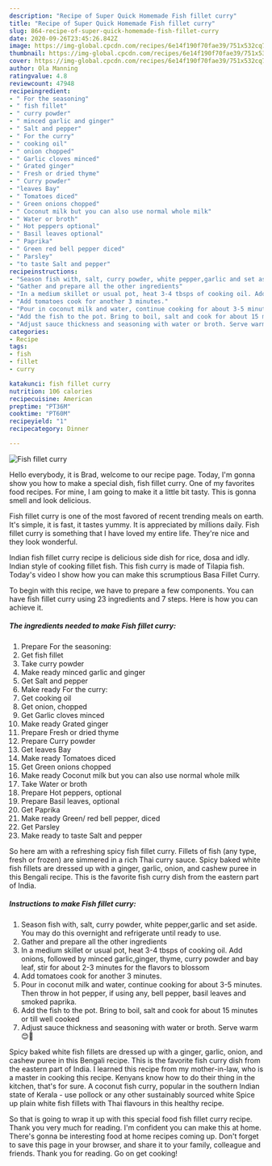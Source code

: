 ```yaml
---
description: "Recipe of Super Quick Homemade Fish fillet curry"
title: "Recipe of Super Quick Homemade Fish fillet curry"
slug: 864-recipe-of-super-quick-homemade-fish-fillet-curry
date: 2020-09-26T23:45:26.842Z
image: https://img-global.cpcdn.com/recipes/6e14f190f70fae39/751x532cq70/fish-fillet-curry-recipe-main-photo.jpg
thumbnail: https://img-global.cpcdn.com/recipes/6e14f190f70fae39/751x532cq70/fish-fillet-curry-recipe-main-photo.jpg
cover: https://img-global.cpcdn.com/recipes/6e14f190f70fae39/751x532cq70/fish-fillet-curry-recipe-main-photo.jpg
author: Ola Manning
ratingvalue: 4.8
reviewcount: 47948
recipeingredient:
- " For the seasoning"
- " fish fillet"
- " curry powder"
- " minced garlic and ginger"
- " Salt and pepper"
- " For the curry"
- " cooking oil"
- " onion chopped"
- " Garlic cloves minced"
- " Grated ginger"
- " Fresh or dried thyme"
- " Curry powder"
- "leaves Bay"
- " Tomatoes diced"
- " Green onions chopped"
- " Coconut milk but you can also use normal whole milk"
- " Water or broth"
- " Hot peppers optional"
- " Basil leaves optional"
- " Paprika"
- " Green red bell pepper diced"
- " Parsley"
- "to taste Salt and pepper"
recipeinstructions:
- "Season fish with, salt, curry powder, white pepper,garlic and set aside. You may do this overnight and refrigerate until ready to use."
- "Gather and prepare all the other ingredients"
- "In a medium skillet or usual pot, heat 3-4 tbsps of cooking oil. Add onions, followed by minced garlic,ginger, thyme, curry powder and bay leaf, stir for about 2-3 minutes for the flavors to blossom"
- "Add tomatoes cook for another 3 minutes."
- "Pour in coconut milk and water, continue cooking for about 3-5 minutes. Then throw in hot pepper, if using any, bell pepper, basil leaves and smoked paprika."
- "Add the fish to the pot. Bring to boil, salt and cook for about 15 minutes or till well cooked"
- "Adjust sauce thickness and seasoning with water or broth. Serve warm😊🤤"
categories:
- Recipe
tags:
- fish
- fillet
- curry

katakunci: fish fillet curry 
nutrition: 106 calories
recipecuisine: American
preptime: "PT36M"
cooktime: "PT60M"
recipeyield: "1"
recipecategory: Dinner

---
```



![Fish fillet curry](https://img-global.cpcdn.com/recipes/6e14f190f70fae39/751x532cq70/fish-fillet-curry-recipe-main-photo.jpg)

Hello everybody, it is Brad, welcome to our recipe page. Today, I'm gonna show you how to make a special dish, fish fillet curry. One of my favorites food recipes. For mine, I am going to make it a little bit tasty. This is gonna smell and look delicious.

Fish fillet curry is one of the most favored of recent trending meals on earth. It's simple, it is fast, it tastes yummy. It is appreciated by millions daily. Fish fillet curry is something that I have loved my entire life. They're nice and they look wonderful.

Indian fish fillet curry recipe is delicious side dish for rice, dosa and idly. Indian style of cooking fillet fish. This fish curry is made of Tilapia fish. Today&#39;s video I show how you can make this scrumptious Basa Fillet Curry.


To begin with this recipe, we have to prepare a few components. You can have fish fillet curry using 23 ingredients and 7 steps. Here is how you can achieve it.

<!--inarticleads1-->

##### The ingredients needed to make Fish fillet curry:

1. Prepare  For the seasoning:
1. Get  fish fillet
1. Take  curry powder
1. Make ready  minced garlic and ginger
1. Get  Salt and pepper
1. Make ready  For the curry:
1. Get  cooking oil
1. Get  onion, chopped
1. Get  Garlic cloves minced
1. Make ready  Grated ginger
1. Prepare  Fresh or dried thyme
1. Prepare  Curry powder
1. Get leaves Bay
1. Make ready  Tomatoes diced
1. Get  Green onions chopped
1. Make ready  Coconut milk but you can also use normal whole milk
1. Take  Water or broth
1. Prepare  Hot peppers, optional
1. Prepare  Basil leaves, optional
1. Get  Paprika
1. Make ready  Green/ red bell pepper, diced
1. Get  Parsley
1. Make ready to taste Salt and pepper


So here am with a refreshing spicy fish fillet curry. Fillets of fish (any type, fresh or frozen) are simmered in a rich Thai curry sauce. Spicy baked white fish fillets are dressed up with a ginger, garlic, onion, and cashew puree in this Bengali recipe. This is the favorite fish curry dish from the eastern part of India. 

<!--inarticleads2-->

##### Instructions to make Fish fillet curry:

1. Season fish with, salt, curry powder, white pepper,garlic and set aside. You may do this overnight and refrigerate until ready to use.
1. Gather and prepare all the other ingredients
1. In a medium skillet or usual pot, heat 3-4 tbsps of cooking oil. Add onions, followed by minced garlic,ginger, thyme, curry powder and bay leaf, stir for about 2-3 minutes for the flavors to blossom
1. Add tomatoes cook for another 3 minutes.
1. Pour in coconut milk and water, continue cooking for about 3-5 minutes. Then throw in hot pepper, if using any, bell pepper, basil leaves and smoked paprika.
1. Add the fish to the pot. Bring to boil, salt and cook for about 15 minutes or till well cooked
1. Adjust sauce thickness and seasoning with water or broth. Serve warm😊🤤


Spicy baked white fish fillets are dressed up with a ginger, garlic, onion, and cashew puree in this Bengali recipe. This is the favorite fish curry dish from the eastern part of India. I learned this recipe from my mother-in-law, who is a master in cooking this recipe. Kenyans know how to do their thing in the kitchen, that&#39;s for sure. A coconut fish curry, popular in the southern Indian state of Kerala - use pollock or any other sustainably sourced white Spice up plain white fish fillets with Thai flavours in this healthy recipe. 

So that is going to wrap it up with this special food fish fillet curry recipe. Thank you very much for reading. I'm confident you can make this at home. There's gonna be interesting food at home recipes coming up. Don't forget to save this page in your browser, and share it to your family, colleague and friends. Thank you for reading. Go on get cooking!
